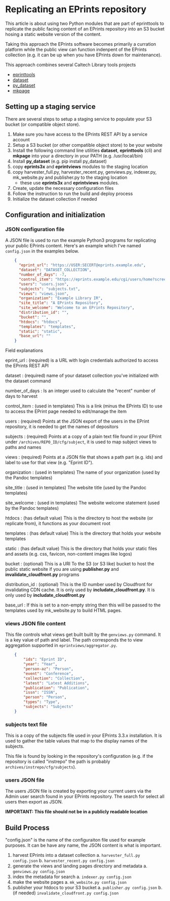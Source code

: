 
# Replicating an EPrints repository

This article is about using two Python modules that are
part of eprinttools to replicate the public facing content
of an EPrints repository into an S3 bucket hosing a
static website version of the content.

Taking this approach the EPrints software becomes primarily
a curration platform while the public view can function
indenpent of the EPrints collection (e.g. it can be up when
you have EPrints down for maintenance).

This approach combines several Caltech Library tools projects

+ [eprinttools](https://github.com/caltechlibrary/eprinttools/releases)
+ [dataset](https://github.com/caltechlibrary/dataset/releases)
+ [py_dataset](https://github.com/caltechlibrary/py_dataset/releases)
+ [mkpage](https://github.com/caltechlibrary/mkpage/releases)

## Setting up a staging service

There are several steps to setup a staging service to populate
your S3 bucket (or compatible object store).

1. Make sure you have access to the EPrints REST API by a service account
2. Setup a S3 bucket (or other compatible object store) to be your website
3. Install the following command line utilities __dataset__, __eprinttools__ (cli) and __mkpage__ into your a directory in your PATH (e.g. /usr/local/bin)
4. Install __py_dataset__ (e.g. pip install py_dataset)
5. copy __eprints3x__ and __eprintviews__ modules to the staging location
6. copy harvester_full.py, harvester_recent.py, genviews.py, indexer.py, mk_website.py and publisher.py to the staging location
    + these use __eprints3x__ and __eprintviews__ modules.
7. Create, update the necessary configuration files
8. Follow the instruction to run the build and deploy process
9. Initialize the dataset collection if needed

## Configuration and initialization

### JSON configuration file

A JSON file is used to run the example Python3 programs for 
replicating your public EPrints content. Here's an example
which I've named `config.json` in the examples below.

```json
    {
      "eprint_url": "https://USER:SECERT@eprints.example.edu",
      "dataset": "DATASET_COLLECTION",
      "number_of_days": -7,
      "control_item": "https://eprints.example.edu/cgi/users/home?screen=EPrint::View&eprintid=",
      "users": "users.json",
      "subjects": "subjects.txt",
      "views": "views.json",
      "organization": "Example Library IR",
      "site_title": "A EPrints Repository",
      "site_welcome": "Welcome to an EPrints Repository",
      "distribution_id": "",
      "bucket": "",
      "htdocs": "htdocs",
      "templates": "templates",
      "static": "static",
      "base_url": ""
    }
```

Field explanations

eprint_url
: (required) is a URL with login credentials authorized to access the EPrints REST API

dataset
: (required) name of your dataset collection you've initialized with the dataset command

number_of_days
: Is an integer used to calculate the "recent" number of days to harvest

control_item
: (used in templates) This is a link (minus the EPrints ID) to use to access the EPrint page needed to edit/manage the item

users
: (required) Points at the JSON export of the users in the EPrint repository, it is needed to get the names of depositors

subjects
: (required) Points at a copy of a plain text file found in your EPrint under `/archives/REPO_ID/cfg/subject`, it is used to map subject views to paths and names

views
: (required) Points at a JSON file that shows a path part (e.g. ids) and label to use for that view (e.g. "Eprint ID").

organization
: (used in templates) The name of your organization (used by the Pandoc templates)

site_title
: (used in templates) The website title (used by the Pandoc templates)

site_welcome
: (used in templates) The website welcome statement (used by the Pandoc templates)

htdocs
: (has default value) This is the directory to host the website (or replicate from), it functions as your document root

templates
: (has default value) This is the directory that holds your website templates

static
: (has default value) This is the directory that holds your static files and assets (e.g. css, favicon, non-content images like logos)

bucket
: (optional) This is a URI To the S3 (or S3 like) bucket to host the public static website if you are using **publisher.py** and **invalidate_cloudfront.py** programs

distribution_id
: (optional) This is the ID number used by Cloudfront for invalidating CDN cache. It is only used by **includate_cloudfront.py**. It is only used by **includate_cloudfront.py**

base_url
: If this is set to a non-empty string then this will be passed to the templates used by mk_website.py to build HTML pages.

### views JSON file content

This file controls what views get built built by the `genviews.py` command.
It is a key value of path and label. The path corresponds the to view
aggregation supported in `eprintviews/aggregator.py`.


```json
    {
        "ids": "Eprint ID", 
        "year": "Year",
        "person-az": "Person", 
        "event": "Conference", 
        "collection": "Collection", 
        "latest": "Latest Additions", 
        "publication": "Publication", 
        "issn": "ISSN", 
        "person": "Person", 
        "types": "Type", 
        "subjects": "Subjects"
    }
```

### subjects text file

This is a copy of the subjects file used in your EPrints 3.3.x 
installation. It is used to gather the table values that map
to the display names of the subjects.

This file is found by looking in the repository's configuration
(e.g. if the repository is called "instrepo" the path is probably
`archives/instrepo/cfg/subjects`).

### users JSON file

The users JSON file is created by exporting your current
users via the Admin user search found in your EPrints repository.
The search for select all users then export as JSON.

**IMPORTANT: This file should not be in a publicly readable location**

## Build Process

"config.json" is the name of the configuraiton file used for
example purposes. It can be have any name, the JSON content
is what is important.

1. harvest EPrints into a dataset collection
    a. `harvester_full.py config.json`
    b. `harvester_recent.py config.json`
2. generate the views and landing pages directory and metadata
    a. `genviews.py config.json`
3. index the metadata for search
    a. `indexer.py config.json`
4. make the website pages
    a. `mk_website.py config.json`
5. publisher your htdocs to your S3 bucket
    a. `publisher.py config.json`
    b. (if needed) `invalidate_cloudfront.py config.json`


